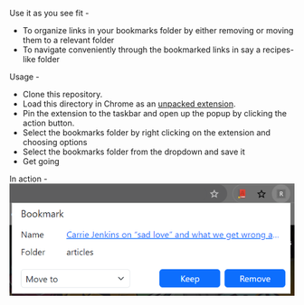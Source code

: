 Use it as you see fit - 
* To organize links in your bookmarks folder by either removing or moving them to a relevant folder
* To navigate conveniently through the bookmarked links in say a recipes-like folder

Usage -
* Clone this repository.
* Load this directory in Chrome as an [unpacked extension](https://developer.chrome.com/docs/extensions/get-started/tutorial/hello-world#load-unpacked).
* Pin the extension to the taskbar and open up the popup by clicking the action button.
* Select the bookmarks folder by right clicking on the extension and choosing options
* Select the bookmarks folder from the dropdown and save it
* Get going

In action -
![alt text](addin.PNG)